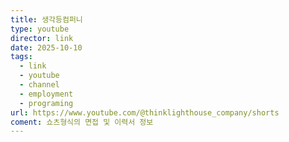 ```yaml
---
title: 생각등컴퍼니
type: youtube
director: link
date: 2025-10-10
tags:
  - link
  - youtube
  - channel
  - employment
  - programing
url: https://www.youtube.com/@thinklighthouse_company/shorts
coment: 쇼츠형식의 면접 및 이력서 정보
---
```







